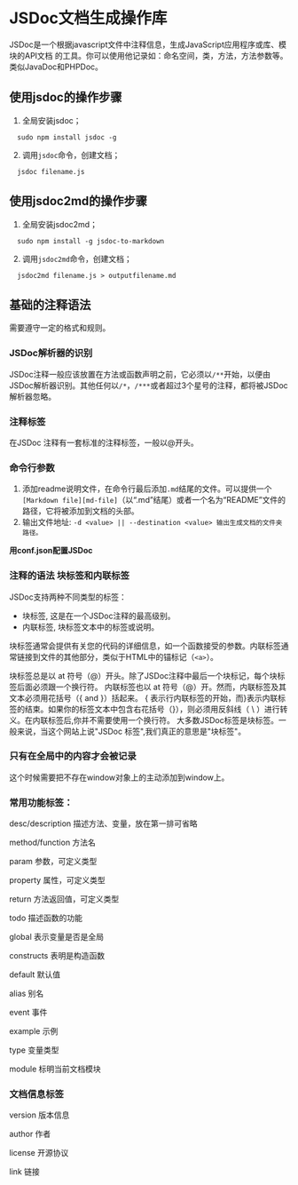 # JSDoc文档生成操作库

JSDoc是一个根据javascript文件中注释信息，生成JavaScript应用程序或库、模块的API文档 的工具。你可以使用他记录如：命名空间，类，方法，方法参数等。类似JavaDoc和PHPDoc。

## 使用jsdoc的操作步骤
1. 全局安装jsdoc；
```
  sudo npm install jsdoc -g
```
2. 调用`jsdoc`命令，创建文档；
```
  jsdoc filename.js
```

## 使用jsdoc2md的操作步骤
1. 全局安装jsdoc2md；
```
  sudo npm install -g jsdoc-to-markdown
```
2. 调用`jsdoc2md`命令，创建文档；
```
  jsdoc2md filename.js > outputfilename.md
```

## 基础的注释语法

需要遵守一定的格式和规则。

### JSDoc解析器的识别
JSDoc注释一般应该放置在方法或函数声明之前，它必须以`/**`开始，以便由JSDoc解析器识别。其他任何以`/*`，`/***`或者超过3个星号的注释，都将被JSDoc解析器忽略。

### 注释标签
在JSDoc 注释有一套标准的注释标签，一般以@开头。

### 命令行参数

1. 添加readme说明文件，在命令行最后添加`.md`结尾的文件。可以提供一个`[Markdown file][md-file]`（以“.md”结尾）或者一个名为“README”文件的路径，它将被添加到文档的头部。
2. 输出文件地址: `-d <value> || --destination <value>	输出生成文档的文件夹路径。`

**用conf.json配置JSDoc**


### 注释的语法 块标签和内联标签

JSDoc支持两种不同类型的标签：

- 块标签, 这是在一个JSDoc注释的最高级别。
- 内联标签, 块标签文本中的标签或说明。

块标签通常会提供有关您的代码的详细信息，如一个函数接受的参数。内联标签通常链接到文件的其他部分，类似于HTML中的锚标记（`<a>`）。

块标签总是以 at 符号（@）开头。除了JSDoc注释中最后一个块标记，每个块标签后面必须跟一个换行符。
内联标签也以 at 符号（@）开。然而，内联标签及其文本必须用花括号（{ and }）括起来。 { 表示行内联标签的开始，而}表示内联标签的结束。如果你的标签文本中包含右花括号（}），则必须用反斜线（ \ ）进行转义。在内联标签后,你并不需要使用一个换行符。
大多数JSDoc标签是块标签。一般来说，当这个网站上说"JSDoc 标签",我们真正的意思是"块标签"。


### 只有在全局中的内容才会被记录
这个时候需要把不存在window对象上的主动添加到window上。

### 常用功能标签：

  desc/description 描述方法、变量，放在第一排可省略

  method/function   方法名

  param    参数，可定义类型

  property    属性，可定义类型

  return  方法返回值，可定义类型

  todo 描述函数的功能

  global   表示变量是否是全局

  constructs 表明是构造函数

  default  默认值

  alias  别名

  event  事件

  example  示例

  type   变量类型

  module   标明当前文档模块

### 文档信息标签

  version   版本信息

  author   作者

  license   开源协议

  link   链接

